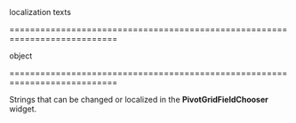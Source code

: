 <!--**
/*-------------------------------------------
    Auto-generated file. Do not modify.
-------------------------------------------

**-->
<!--d-->localization texts<!--/d-->
===========================================================================
<!--type-->object<!--/type-->
===========================================================================

<!--shortDescription-->
Strings that can be changed or localized in the **PivotGridFieldChooser** widget.
<!--/shortDescription-->

<!--fullDescription-->

<!--/fullDescription-->